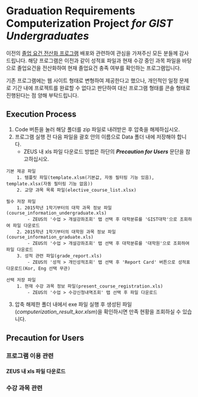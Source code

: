 # Graduation Requirements Computerization Project *for GIST Undergraduates*
이전의 [졸업 요건 전산화 프로그램](https://github.com/AlpacaParker4592/GIST_Credit_Analysis_Program_without_IDE) 
배포와 관련하여 관심을 가져주신 모든 분들께 감사드립니다.
해당 프로그램은 이전과 같이 성적표 파일과 현재 수강 중인 과목 파일을 바탕으로 졸업요건을 전산화하여
현재 졸업요건 충족 여부를 확인하는 프로그램입니다.

기존 프로그램에는 웹 사이트 형태로 변형하여 제공한다고 했으나,
개인적인 일정 문제로 기간 내에 프로젝트를 완료할 수 없다고 판단하여 대신 프로그램 형태를 콘솔 형태로 진행된다는 점 양해 부탁드립니다.

## Execution Process
1. Code 버튼을 눌러 해당 폴더를 zip 파일로 내려받은 후 압축을 해제하십시오.
2. 프로그램 실행 전 다음 파일을 괄호 안의 이름으로 Data 폴더 내에 저장해야 합니다.
    + ZEUS 내 xls 파일 다운로드 방법은 하단의 ***Precaution for Users*** 문단을 참고하십시오.
```
기본 제공 파일
    1. 템플릿 파일(template.xlsm(기본값, 자동 필터링 기능 있음), template.xlsx(자동 필터링 기능 없음))
    2. 교양 과목 목록 파일(elective_course_list.xlsx)

필수 저장 파일
    1. 2015학년 1학기부터의 대학 과목 정보 파일(course_information_undergraduate.xls)
        - ZEUS의 '수업 > 개설강좌조회' 탭 선택 후 대학분류를 'GIST대학'으로 조회하여 파일 다운로드
    2. 2015학년 1학기부터의 대학원 과목 정보 파일(course_information_graduate.xls)
        - ZEUS의 '수업 > 개설강좌조회' 탭 선택 후 대학분류를 '대학원'으로 조회하여 파일 다운로드
    3. 성적 관련 파일(grade_report.xls)
        - ZEUS의 '성적 > 개인성적조회' 탭 선택 후 'Report Card' 버튼으로 성적표 다운로드(Kor, Eng 선택 무관)
    
선택 저장 파일
    1. 현재 수강 과목 정보 파일(present_course_registration.xls)
        - ZEUS의 '수업 > 수강신청내역조회' 탭 선택 후 파일 다운로드
```
3. 압축 해제한 폴더 내에서 exe 파일 실행 후 생성된 파일(*computerization_result_kor.xlsm*)을 확인하시면 만족 현황을 조회하실 수 있습니다.

## Precaution for Users
### 프로그램 이용 관련
#### ZEUS 내 xls 파일 다운로드


### 수강 과목 관련
